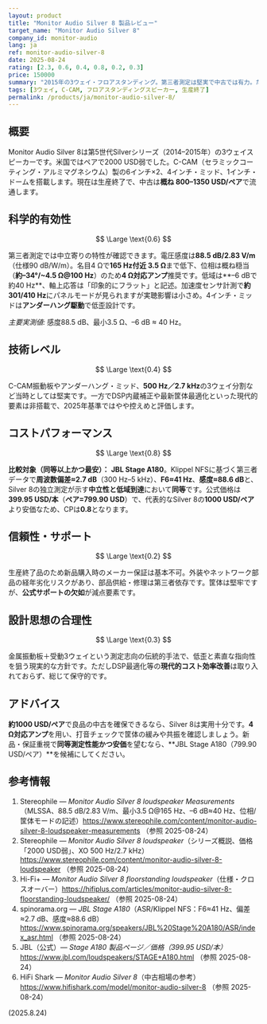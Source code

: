 ```yaml
---
layout: product
title: "Monitor Audio Silver 8 製品レビュー"
target_name: "Monitor Audio Silver 8"
company_id: monitor-audio
lang: ja
ref: monitor-audio-silver-8
date: 2025-08-24
rating: [2.3, 0.6, 0.4, 0.8, 0.2, 0.3]
price: 150000
summary: "2015年の3ウェイ・フロアスタンディング。第三者測定は堅実で中古では有力。ただし現行の低価格塔で同等級の測定性能かつより安価な選択肢が存在します"
tags: [3ウェイ, C-CAM, フロアスタンディングスピーカー, 生産終了]
permalink: /products/ja/monitor-audio-silver-8/
---
```

## 概要

Monitor Audio Silver 8は第5世代Silverシリーズ（2014–2015年）の3ウェイスピーカーです。米国ではペアで2000 USD弱でした。C-CAM（セラミックコーティング・アルミマグネシウム）製の6インチ×2、4インチ・ミッド、1インチ・ドームを搭載します。現在は生産終了で、中古は**概ね 800–1350 USD/ペア**で流通します。

## 科学的有効性

$$ \Large \text{0.6} $$

第三者測定では中立寄りの特性が確認できます。電圧感度は**88.5 dB/2.83 V/m**（仕様90 dB/W/m）。名目4 Ωで**165 Hz付近 3.5 Ω**まで低下、位相は概ね穏当（**約–34°/~4.5 Ω@100 Hz**）のため**4 Ω対応アンプ**推奨です。低域は**–6 dBで約40 Hz**、軸上応答は「印象的にフラット」と記述。加速度センサ計測で**約301/410 Hz**にパネルモードが見られますが実聴影響は小さめ。4インチ・ミッドは**アンダーハング駆動**で低歪設計です。

*主要実測値:* 感度88.5 dB、最小3.5 Ω、–6 dB ≈ 40 Hz。

## 技術レベル

$$ \Large \text{0.4} $$

C-CAM振動板やアンダーハング・ミッド、**500 Hz／2.7 kHz**の3ウェイ分割など当時としては堅実です。一方でDSP内蔵補正や最新筐体最適化といった現代的要素は非搭載で、2025年基準ではやや控えめと評価します。

## コストパフォーマンス

$$ \Large \text{0.8} $$

**比較対象（同等以上かつ最安）：** **JBL Stage A180**。Klippel NFSに基づく第三者データで**周波数偏差≈2.7 dB**（300 Hz–5 kHz）、**F6≈41 Hz**、**感度≈88.6 dB**と、Silver 8の独立測定が示す**中立性と低域到達**において**同等**です。公式価格は**399.95 USD/本**（**ペア=799.90 USD**）で、代表的なSilver 8の**1000 USD/ペア**より安価なため、CPは**0.8**となります。

## 信頼性・サポート

$$ \Large \text{0.2} $$

生産終了品のため新品購入時のメーカー保証は基本不可。外装やネットワーク部品の経年劣化リスクがあり、部品供給・修理は第三者依存です。筐体は堅牢ですが、**公式サポートの欠如**が減点要素です。

## 設計思想の合理性

$$ \Large \text{0.3} $$

金属振動板＋受動3ウェイという測定志向の伝統的手法で、低歪と素直な指向性を狙う現実的な方針です。ただしDSP最適化等の**現代的コスト効率改善**は取り入れておらず、総じて保守的です。

## アドバイス

**約1000 USD/ペア**で良品の中古を確保できるなら、Silver 8は実用十分です。**4 Ω対応アンプ**を用い、打音チェックで筐体の緩みや共振を確認しましょう。新品・保証重視で**同等測定性能かつ安価**を望むなら、**JBL Stage A180（799.90 USD/ペア）**を候補にしてください。

## 参考情報

1. Stereophile — *Monitor Audio Silver 8 loudspeaker Measurements*（MLSSA、88.5 dB/2.83 V/m、最小3.5 Ω@165 Hz、–6 dB≈40 Hz、位相/筐体モードの記述）https://www.stereophile.com/content/monitor-audio-silver-8-loudspeaker-measurements （参照 2025-08-24）  
2. Stereophile — *Monitor Audio Silver 8 loudspeaker*（シリーズ概説、価格「2000 USD弱」、XO 500 Hz/2.7 kHz）https://www.stereophile.com/content/monitor-audio-silver-8-loudspeaker （参照 2025-08-24）  
3. Hi-Fi+ — *Monitor Audio Silver 8 floorstanding loudspeaker*（仕様・クロスオーバー）https://hifiplus.com/articles/monitor-audio-silver-8-floorstanding-loudspeaker/ （参照 2025-08-24）  
4. spinorama.org — *JBL Stage A180*（ASR/Klippel NFS：F6≈41 Hz、偏差≈2.7 dB、感度≈88.6 dB）https://www.spinorama.org/speakers/JBL%20Stage%20A180/ASR/index_asr.html （参照 2025-08-24）  
5. JBL（公式）— *Stage A180 製品ページ／価格（399.95 USD/本）* https://www.jbl.com/loudspeakers/STAGE+A180.html （参照 2025-08-24）  
6. HiFi Shark — *Monitor Audio Silver 8*（中古相場の参考）https://www.hifishark.com/model/monitor-audio-silver-8 （参照 2025-08-24）

(2025.8.24)

